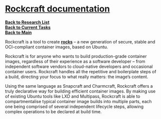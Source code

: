 # **[Rockcraft documentation](https://documentation.ubuntu.com/rockcraft/en/stable/)**

**[Back to Research List](../../../../../../research_list.md)**\
**[Back to Current Tasks](../../../../../../../a_status/current_tasks.md)**\
**[Back to Main](../../../../../../../README.md)**

Rockcraft is a tool to create **[rocks](https://documentation.ubuntu.com/rockcraft/en/stable/explanation/rocks/#rocks-explanation)** – a new generation of secure, stable and OCI-compliant container images, based on Ubuntu.

Rockcraft is for anyone who wants to build production-grade container images, regardless of their experience as a software developer – from independent software vendors to cloud-native developers and occasional container users. Rockcraft handles all the repetitive and boilerplate steps of a build, directing your focus to what really matters: the image’s content.

Using the same language as Snapcraft and Charmcraft, Rockcraft offers a truly declarative way for building efficient container images. By making use of existing Ubuntu tools like LXD and Multipass, Rockcraft is able to compartmentalise typical container image builds into multiple parts, each one being comprised of several independent lifecycle steps, allowing complex operations to be declared at build time.

